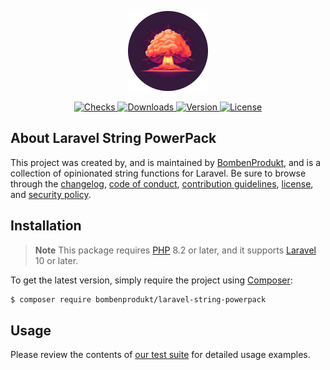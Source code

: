<p align="center">
    <a href="https://bombenprodukt.com" target="_blank">
        <img src="https://raw.githubusercontent.com/BombenProdukt/assets/main/logo-text.svg" width="128" alt="BombenProdukt Logo" />
    </a>
</p>

<p align="center">
    <a href="https://github.com/BombenProdukt/laravel-string-powerpack/actions">
        <img src="https://badge.sh/github/check-runs/BombenProdukt/laravel-string-powerpack" alt="Checks" />
    </a>
    <a href="https://packagist.org/packages/bombenprodukt/laravel-string-powerpack">
        <img src="https://badge.sh/packagist/downloads/BombenProdukt/laravel-string-powerpack" alt="Downloads" />
    </a>
    <a href="https://packagist.org/packages/bombenprodukt/laravel-string-powerpack">
        <img src="https://badge.sh/packagist/version/BombenProdukt/laravel-string-powerpack" alt="Version" />
    </a>
    <a href="https://packagist.org/packages/bombenprodukt/laravel-string-powerpack">
        <img src="https://badge.sh/packagist/license/BombenProdukt/laravel-string-powerpack" alt="License" />
    </a>
</p>

## About Laravel String PowerPack

This project was created by, and is maintained by [BombenProdukt](https://github.com/BombenProdukt), and is a collection of opinionated string functions for Laravel. Be sure to browse through the [changelog](CHANGELOG.md), [code of conduct](.github/CODE_OF_CONDUCT.md), [contribution guidelines](.github/CONTRIBUTING.md), [license](LICENSE), and [security policy](.github/SECURITY.md).

## Installation

> **Note**
> This package requires [PHP](https://www.php.net/) 8.2 or later, and it supports [Laravel](https://laravel.com/) 10 or later.

To get the latest version, simply require the project using [Composer](https://getcomposer.org/):

```bash
$ composer require bombenprodukt/laravel-string-powerpack
```

## Usage

Please review the contents of [our test suite](/tests) for detailed usage examples.
